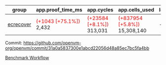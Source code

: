 | group | app.proof_time_ms | app.cycles | app.cells_used | leaf.proof_time_ms | leaf.cycles | leaf.cells_used |
| -- | -- | -- | -- | -- | -- | -- |
| [ecrecover](https://github.com/openvm-org/openvm/blob/benchmark-results/benchmarks-dispatch/refs/heads/avaneesh/test-2/ecrecover-31a0a5837300e1abcd22056d48a85ec7bc5fa4bb.md) |<span style='color: red'>(+1043 [+75.1%])</span> 2,432 | <span style='color: red'>(+23584 [+8.1%])</span> 313,031 | <span style='color: red'>(+837954 [+5.8%])</span> 15,308,140 |- | - | - |


Commit: https://github.com/openvm-org/openvm/commit/31a0a5837300e1abcd22056d48a85ec7bc5fa4bb

[Benchmark Workflow](https://github.com/openvm-org/openvm/actions/runs/15311665972)
